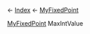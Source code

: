← [Index](Api-Index) ← [MyFixedPoint](VRage.MyFixedPoint)

[MyFixedPoint](VRage.MyFixedPoint) MaxIntValue